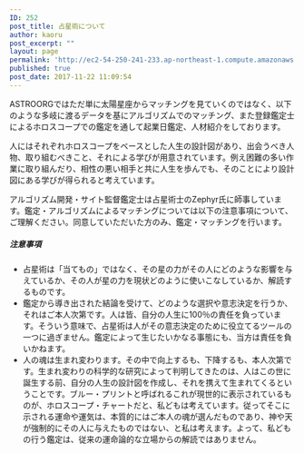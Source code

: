 ```yaml
---
ID: 252
post_title: 占星術について
author: kaoru
post_excerpt: ""
layout: page
permalink: 'http://ec2-54-250-241-233.ap-northeast-1.compute.amazonaws.com/ja/%e5%8d%a0%e6%98%9f%e8%a1%93%e3%81%ab%e3%81%a4%e3%81%84%e3%81%a6/'
published: true
post_date: 2017-11-22 11:09:54
---
```

ASTROORGではただ単に太陽星座からマッチングを見ていくのではなく、以下のような多岐に渡るデータを基にアルゴリズムでのマッチング、また登録鑑定士によるホロスコープでの鑑定を通して起業日鑑定、人材紹介をしております。

人にはそれぞれホロスコープをベースとした人生の設計図があり、出会うべき人物、取り組むべきこと、それによる学びが用意されています。例え困難の多い作業に取り組んだり、相性の悪い相手と共に人生を歩んでも、そのことにより設計図にある学びが得られると考えています。

アルゴリズム開発・サイト監督鑑定士は占星術士のZephyr氏に師事しています。鑑定・アルゴリズムによるマッチングについては以下の注意事項について、ご理解ください。同意していただいた方のみ、鑑定・マッチングを行います。
<h5>注意事項</h5>
<ul>
 	<li>占星術は「当てもの」ではなく、その星の力がその人にどのような影響を与えているか、その人が星の力を現状どのように使いこなしているか、解読するものです。</li>
 	<li>鑑定から導き出された結論を受けて、どのような選択や意志決定を行うか、それはご本人次第です。人は皆、自分の人生に100％の責任を負っています。そういう意味で、占星術は人がその意志決定のために役立てるツールの一つに過ぎません。鑑定によって生じたいかなる事態にも、当方は責任を負いかねます。</li>
 	<li>人の魂は生まれ変わります。その中で向上するも、下降するも、本人次第です。生まれ変わりの科学的な研究によって判明してきたのは、人はこの世に誕生する前、自分の人生の設計図を作成し、それを携えて生まれてくるということです。ブルー・プリントと呼ばれるこれが現世的に表示されているものが、ホロスコープ・チャートだと、私どもは考えています。従ってそこに示される運命や運気は、本質的にはご本人の魂が選んだものであり、神や天が強制的にその人に与えたものではない、と私は考えます。よって、私どもの行う鑑定は、従来の運命論的な立場からの解読ではありません。</li>
</ul>